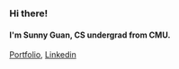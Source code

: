 ### Hi there!

#### I'm Sunny Guan, CS undergrad from CMU.

[Portfolio](https://sunnyguan.netlify.app), [Linkedin](https://www.linkedin.com/in/feiyang-guan)
